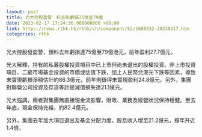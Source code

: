 ```yaml
---
layout: post
title: 光大控股盈警　料去年虧損75億至79億
date: 2023-02-17 17:24:30.000000000 +08:00
link: https://news.rthk.hk/rthk/ch/component/k2/1688332-20230217.htm
categories: rthk
---
```


光大控股發盈警，預料去年虧損達75億至79億港元，前年盈利27.7億元。

光大解釋，持有的私募股權投資項目中已上市但尚未退出的股權投資、非上市投資項目、二級市場基金投資的市價或估值下跌，加上人民幣兌港元下跌等因素，導致未實現虧損淨額估計約86.3億元，前年則錄得未實現盈利24.8億元。另外，集團對聯營公司投資及存貨等計提減值損失達21.1億元。

光大強調，兩者對集團無直接現金流影響，財政、業務及經營狀況保持穩健。至去年底，現金保持充裕，約82.4億元。

另外，集團去年加大項目退出及基金分配力度，股息收入增至21.2億元，按年升近1.4倍。

